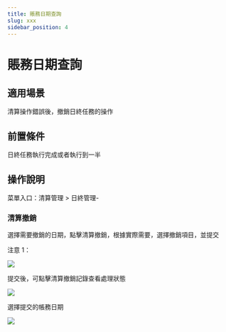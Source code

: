 ```yaml
---
title: 賬務日期查詢
slug: xxx
sidebar_position: 4
---
```



# 賬務日期查詢

## 適用場景

清算操作錯誤後，撤銷日終任務的操作

## 前置條件

日終任務執行完成或者執行到一半

## 操作說明

菜單入口：清算管理  &gt; 日終管理-

### 清算撤銷

選擇需要撤銷的日期，點擊清算撤銷，根據實際需要，選擇撤銷項目，並提交

注意 1：

<img src="/assets/BjLXbh6M5o3ykCxE1wEctFk0nJh.png"/>

提交後，可點擊清算撤銷記錄查看處理狀態

<img src="/assets/ZBcbbd5MCoPMNexSb8AcGtCLnqd.png"/>

選擇提交的帳務日期

<img src="/assets/QnbDbFMUCocbEKxjrcecS4OXnRf.png"/>

